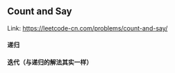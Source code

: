 ## Count and Say

Link: https://leetcode-cn.com/problems/count-and-say/

#### 递归

#### 迭代（与递归的解法其实一样）